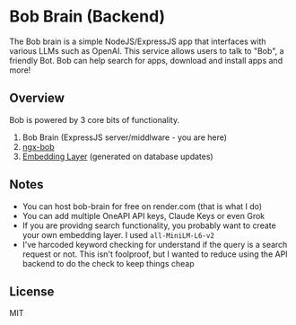 # Bob Brain (Backend)

The Bob brain is a simple NodeJS/ExpressJS app that interfaces with various LLMs such as OpenAI. This service 
allows users to talk to "Bob", a friendly Bot. Bob can help search for apps, download and install apps and more!

## Overview

Bob is powered by 3 core bits of functionality.

1. Bob Brain (ExpressJS server/middlware - you are here)
2. [ngx-bob](https://github.com/scottstraughan/ngx-bob)
3. [Embedding Layer](https://github.com/scottstraughan/saorsail-popular-db/blob/main/src/embeddings/__init__.py) (generated on database updates)

## Notes

- You can host bob-brain for free on render.com (that is what I do)
- You can add multiple OneAPI API keys, Claude Keys or even Grok
- If you are providng search functionality, you probably want to create your own embedding layer. I used `all-MiniLM-L6-v2`
- I've harcoded keyword checking for understand if the query is a search request or not. This isn't foolproof, but I wanted to reduce using the API backend to do the check to keep things cheap

## License

MIT

